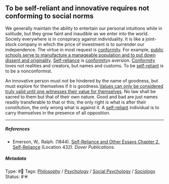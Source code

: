 ## To be self-reliant and innovative requires not conforming to social norms

We generally maintain the ability to entertain our personal intuitions while in solitude, but they grow faint and inaudible as we enter into the world. Society everywhere is in conspiracy against individuality. It is like a joint-stock company in which the price of investment is to surrender our independence. The virtue in most request is [conformity](Conformity.md). For example, [public schools serve to manufacture a manageable population and to put down dissent and originality](Public%20schools%20serve%20to%20manufacture%20a%20manageable%20population%20and%20to%20put%20down%20dissent%20and%20originality.md). [Self-reliance](Self-reliance.md) is [conformity](Conformity.md)s aversion. [Conformity](Conformity.md) loves not realities and creators, but names and customs. To be [self-reliant](Self-reliance.md) is to be a nonconformist.

An innovative person must not be hindered by the name of goodness, but must explore for themselves if it is goodness.[Values can only be considered truly valid until one witnesses their value for themselves](Values%20can%20only%20be%20considered%20truly%20valid%20until%20one%20witnesses%20their%20value%20for%20themselves.md). No law shall be sacred to them but that of their own nature. Good and bad are just names readily transferable to that or this; the only right is what is after their constitution, the only wrong what is against it. A [self-reliant](Self-reliance.md) individual is to carry themselves in the presence of all opposition.

---

##### References

* Emerson, W,. Ralph. (1844). [Self-Reliance and Other Essays Chapter 2. Self-Reliance](Self-Reliance%20and%20Other%20Essays%20Chapter%202.%20Self-Reliance.md) (Location 432). *Dover Publications*.

##### Metadata

Type: #🔴 
Tags: [Philosophy](Philosophy.md) / [Psychology](Psychology.md) / [Social Psychology](Social%20Psychology.md) / [Sociology](Sociology.md) 
Status: #☀️ 
